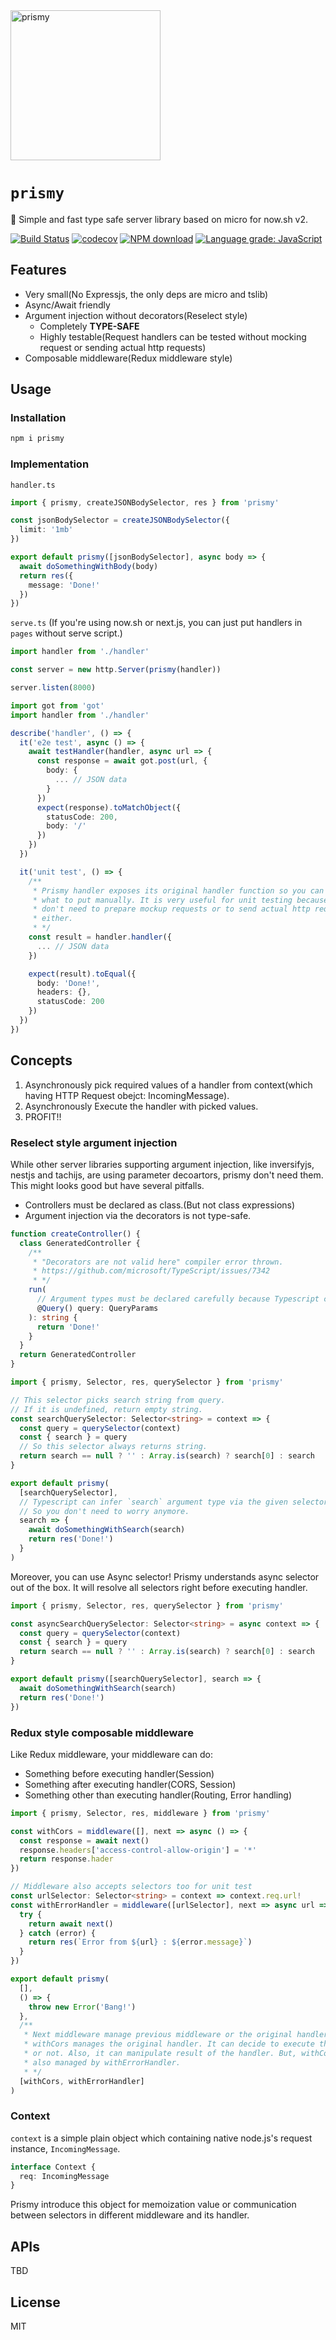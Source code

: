 <img  width='240' src='https://github.com/prismyland/prismy/blob/master/resources/logo.svg' alt='prismy'>

# `prismy`

:rainbow: Simple and fast type safe server library based on micro for now.sh v2.

[![Build Status](https://travis-ci.com/prismyland/prismy.svg?branch=master)](https://travis-ci.com/prismyland/prismy)
[![codecov](https://codecov.io/gh/prismyland/prismy/branch/master/graph/badge.svg)](https://codecov.io/gh/prismyland/prismy)
[![NPM download](https://img.shields.io/npm/dm/prismy.svg)](https://www.npmjs.com/package/prismy)
[![Language grade: JavaScript](https://img.shields.io/lgtm/grade/javascript/g/prismyland/prismy.svg?logo=lgtm&logoWidth=18)](https://lgtm.com/projects/g/prismyland/prismy/context:javascript)

## Features

- Very small(No Expressjs, the only deps are micro and tslib)
- Async/Await friendly
- Argument injection without decorators(Reselect style)
  - Completely **TYPE-SAFE**
  - Highly testable(Request handlers can be tested without mocking request or sending actual http requests)
- Composable middleware(Redux middleware style)

## Usage

### Installation

```sh
npm i prismy
```

### Implementation

`handler.ts`

```ts
import { prismy, createJSONBodySelector, res } from 'prismy'

const jsonBodySelector = createJSONBodySelector({
  limit: '1mb'
})

export default prismy([jsonBodySelector], async body => {
  await doSomethingWithBody(body)
  return res({
    message: 'Done!'
  })
})
```

`serve.ts`
(If you're using now.sh or next.js, you can just put handlers in `pages` without serve script.)

```ts
import handler from './handler'

const server = new http.Server(prismy(handler))

server.listen(8000)
```

```ts
import got from 'got'
import handler from './handler'

describe('handler', () => {
  it('e2e test', async () => {
    await testHandler(handler, async url => {
      const response = await got.post(url, {
        body: {
          ... // JSON data
        }
      })
      expect(response).toMatchObject({
        statusCode: 200,
        body: '/'
      })
    })
  })

  it('unit test', () => {
    /**
     * Prismy handler exposes its original handler function so you can determine
     * what to put manually. It is very useful for unit testing because you
     * don't need to prepare mockup requests or to send actual http requests
     * either.
     * */
    const result = handler.handler({
      ... // JSON data
    })

    expect(result).toEqual({
      body: 'Done!',
      headers: {},
      statusCode: 200
    })
  })
})
```

## Concepts

1. Asynchronously pick required values of a handler from context(which having HTTP Request obejct: IncomingMessage).
2. Asynchronously Execute the handler with picked values.
3. PROFIT!!

### Reselect style argument injection

While other server libraries supporting argument injection, like inversifyjs,
nestjs and tachijs, are using parameter decoartors, prismy don't need them.
This might looks good but have several pitfalls.

- Controllers must be declared as class.(But not class expressions)
- Argument injection via the decorators is not type-safe.

```ts
function createController() {
  class GeneratedController {
    /**
     * "Decorators are not valid here" compiler error thrown.
     * https://github.com/microsoft/TypeScript/issues/7342
     * */
    run(
      // Argument types must be declared carefully because Typescript cannot infer it.
      @Query() query: QueryParams
    ): string {
      return 'Done!'
    }
  }
  return GeneratedController
}
```

```ts
import { prismy, Selector, res, querySelector } from 'prismy'

// This selector picks search string from query.
// If it is undefined, return empty string.
const searchQuerySelector: Selector<string> = context => {
  const query = querySelector(context)
  const { search } = query
  // So this selector always returns string.
  return search == null ? '' : Array.is(search) ? search[0] : search
}

export default prismy(
  [searchQuerySelector],
  // Typescript can infer `search` argument type via the given selector tuple.
  // So you don't need to worry anymore.
  search => {
    await doSomethingWithSearch(search)
    return res('Done!')
  }
)
```

Moreover, you can use Async selector!
Prismy understands async selector out of the box.
It will resolve all selectors right before executing handler.

```ts
import { prismy, Selector, res, querySelector } from 'prismy'

const asyncSearchQuerySelector: Selector<string> = async context => {
  const query = querySelector(context)
  const { search } = query
  return search == null ? '' : Array.is(search) ? search[0] : search
}

export default prismy([searchQuerySelector], search => {
  await doSomethingWithSearch(search)
  return res('Done!')
})
```

### Redux style composable middleware

Like Redux middleware, your middleware can do:

- Something before executing handler(Session)
- Something after executing handler(CORS, Session)
- Something other than executing handler(Routing, Error handling)

```ts
import { prismy, Selector, res, middleware } from 'prismy'

const withCors = middleware([], next => async () => {
  const response = await next()
  response.headers['access-control-allow-origin'] = '*'
  return response.hader
})

// Middleware also accepts selectors too for unit test
const urlSelector: Selector<string> = context => context.req.url!
const withErrorHandler = middleware([urlSelector], next => async url => {
  try {
    return await next()
  } catch (error) {
    return res(`Error from ${url} : ${error.message}`)
  }
})

export default prismy(
  [],
  () => {
    throw new Error('Bang!')
  },
  /**
   * Next middleware manage previous middleware or the original handler.
   * withCors manages the original handler. It can decide to execute the handler
   * or not. Also, it can manipulate result of the handler. But, withCors is
   * also managed by withErrorHandler.
   * */
  [withCors, withErrorHandler]
)
```

### Context

`context` is a simple plain object which containing native node.js's request instance, `IncomingMessage`.

```ts
interface Context {
  req: IncomingMessage
}
```

Prismy introduce this object for memoization value or communication between selectors in different middleware and its handler.

<!-- TODO provide some examples -->

## APIs

TBD

<!-- TODO add api docs -->

## License

MIT
